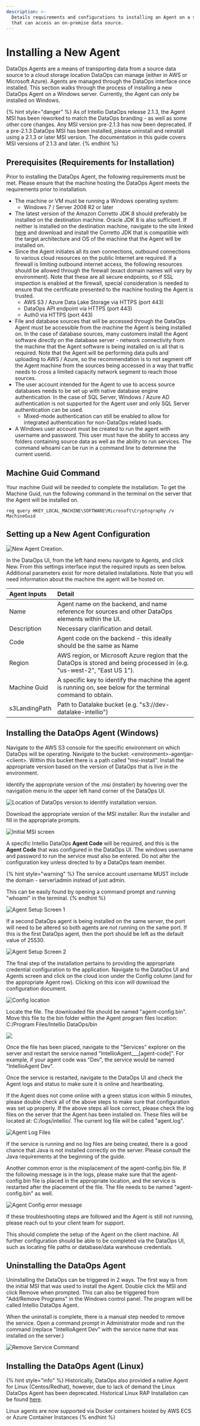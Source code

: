 ```yaml
---
description: >-
  Details requirements and configurations to installing an Agent on a server
  that can access an on-premise data source.
---
```


# Installing a New Agent

DataOps Agents are a means of transporting data from a source data source to a cloud storage location DataOps can manage \(either in AWS or Microsoft Azure\). Agents are managed through the DataOps interface once installed. This section walks through the process of installing a new DataOps Agent on a Windows server. Currently, the Agent can only be installed on Windows.

{% hint style="danger" %}
As of Intellio DataOps release 2.1.3, the Agent MSI has been reworked to match the DataOps branding - as well as some other core changes. Any MSI version pre-2.1.3 has now been deprecated. If a pre-2.1.3 DataOps MSI has been installed, please uninstall and reinstall using a 2.1.3 or later MSI version. The documentation in this guide covers MSI versions of 2.1.3 and later.
{% endhint %}

## Prerequisites \(Requirements for Installation\)

Prior to installing the DataOps Agent, the following requirements must be met.  Please ensure that the machine hosting the DataOps Agent meets the requirements prior to installation.

* The machine or VM must be running a Windows operating system:
  * Windows 7 / Server 2008 R2 or later
* The latest version of the Amazon Corretto JDK 8 should preferably be installed on the destination machine. Oracle JDK 8 is also sufficient. If neither is installed on the destination machine, navigate to the site linked [here](https://docs.aws.amazon.com/corretto/latest/corretto-8-ug/downloads-list.html) and download and install the Corretto JDK that is compatible with the target architecture and OS of the machine that the Agent will be installed on.
* Since the Agent initiates all its own connections, outbound connections to various cloud resources on the public Internet are required.  If a firewall is limiting outbound internet access, the following resources should be allowed through the firewall \(exact domain names will vary by environment\).  Note that these are all secure endpoints, so if SSL inspection is enabled at the firewall, special consideration is needed to ensure that the certificate presented to the machine hosting the Agent is trusted.
  * AWS S3 / Azure Data Lake Storage via HTTPS \(port 443\)
  * DataOps API endpoint via HTTPS \(port 443\)
  * Auth0 via HTTPS \(port 443\)
* File and database sources that will be accessed through the DataOps Agent must be accessible from the machine the Agent is being installed on.  In the case of database sources, many customers install the Agent software directly on the database server - network connectivity from the machine that the Agent software is being installed on is all that is required.  Note that the Agent will be performing data pulls and uploading to AWS / Azure, so the recommendation is to not segment off the Agent machine from the sources being accessed in a way that traffic needs to cross a limited capacity network segment to reach those sources.
* The user account intended for the Agent to use to access source databases needs to be set up with native database engine authentication.  In the case of SQL Server, Windows / Azure AD authentication is not supported for the Agent user and only SQL Server authentication can be used.
  * Mixed-mode authentication can still be enabled to allow for integrated authentication for non-DataOps related loads.
* A Windows user account must be created to run the agent with username and password. This user must have the ability to access any folders containing source data as well as the ability to run services. The command whoami can be run in a command line to determine the current userid.

## **Machine Guid Command**

Your machine Guid will be needed to complete the installation. To get the Machine Guid, run the following command in the terminal on the server that the Agent will be installed on.

```text
reg query HKEY_LOCAL_MACHINE\SOFTWARE\Microsoft\Cryptography /v MachineGuid
```

## Setting up a New Agent Configuration

![New Agent Creation.](../.gitbook/assets/rap-agent-select-new.png)

In the DataOps UI, from the left hand menu navigate to Agents, and click New. From this settings interface input the required inputs as seen below. Additional parameters exist for more detailed installations. Note that you will need information about the machine the agent will be hosted on.

| Agent Inputs | Detail |
| :--- | :--- |
| Name | Agent name on the backend, and name reference for sources and other DataOps elements within the UI. |
| Description | Necessary clarification and detail. |
| Code | Agent code on the backend - this ideally should be the same as Name |
| Region | AWS region, or Microsoft Azure region that the DataOps is stored and being processed in \(e.g. "us-west-2", "East US 1"\). |
| Machine Guid | A specific key to identify the machine the agent is running on, see below for the terminal command to obtain. |
| s3LandingPath | Path to Datalake bucket \(e.g. "s3://dev-datalake-intellio"\) |

#### 

## Installing the DataOps Agent \(Windows\)

Navigate to the AWS S3 console for the specific environment on which DataOps will be operating. Navigate to the bucket: &lt;environment&gt;-agentjar-&lt;client&gt;. Within this bucket there is a path called "msi-install". Install the appropriate version based on the version of DataOps that is live in the environment.

Identify the appropriate version of the .msi \(installer\) by hovering over the navigation menu in the upper left hand corner of the DataOps UI.

![Location of DataOps version to identify installation version.](../.gitbook/assets/rap-agent-version-finding.png)

Download the appropriate version of the MSI installer. Run the installer and fill in the appropriate prompts.

![Initial MSI screen](../.gitbook/assets/image%20%28340%29.png)

A specific Intellio DataOps **Agent Code** will be required, and this is the **Agent Code** that was configured in the DataOps UI. The windows username and password to run the service must also be entered. Do not alter the configuration key unless directed to by a DataOps team member.

{% hint style="warning" %}
The service account username MUST include the domain - server\admin instead of just admin.

This can be easily found by opening a command prompt and running "whoami" in the terminal.
{% endhint %}

![Agent Setup Screen 1](../.gitbook/assets/image%20%28191%29.png)

If a second DataOps agent is being installed on the same server, the port will need to be altered so both agents are not running on the same port. If this is the first DataOps agent, then the port should be left as the default value of 25530.

![Agent Setup Screen 2](../.gitbook/assets/image%20%28338%29.png)

The final step of the installation pertains to providing the appropriate credential configuration to the application. Navigate to the DataOps UI and Agents screen and click on the cloud icon under the Config column \(and for the appropriate Agent row\). Clicking on this icon will download the configuration document.

![Config location](../.gitbook/assets/rap-agent-configuration.png)

Locate the file. The downloaded file should be named "agent-config.bin". Move this file to the bin folder within the Agent program files location: C:/Program Files/Intellio DataOps/bin

![](../.gitbook/assets/image%20%28341%29.png)

Once the file has been placed, navigate to the "Services" explorer on the server and restart the service named "IntellioAgent_\__\[agent-code\]". For example, if your agent code was "Dev", the service would be named "IntellioAgent Dev".

Once the service is restarted, navigate to the DataOps UI and check the Agent logs and status to make sure it is online and heartbeating.

If the Agent does not come online with a green status icon within 5 minutes, please double check all of the above steps to make sure that configuration was set up properly. If the above steps all look correct, please check the log files on the server that the Agent has been installed on. These files will be located at: C:/logs/intellio/. The current log file will be called "agent.log".

![Agent Log Files](../.gitbook/assets/image%20%28339%29.png)

If the service is running and no log files are being created, there is a good chance that Java is not installed correctly on the server. Please consult the Java requirements at the beginning of the guide.

Another common error is the misplacement of the agent-config.bin file. If the following message is in the logs, please make sure that the agent-config.bin file is placed in the appropriate location, and the service is restarted after the placement of the file. The file needs to be named "agent-config.bin" as well.

![Agent Config error message](../.gitbook/assets/image%20%28343%29.png)

If these troubleshooting steps are followed and the Agent is still not running, please reach out to your client team for support.

This should complete the setup of the Agent on the client machine. All further configuration should be able to be completed via the DataOps UI, such as locating file paths or database/data warehouse credentials.

## Uninstalling the DataOps Agent

Uninstalling the DataOps can be triggered in 2 ways. The first way is from the initial MSI that was used to install the Agent. Double click the MSI and click Remove when prompted. This can also be triggered from "Add/Remove Programs" in the Windows control panel. The program will be called Intellio DataOps Agent.

When the uninstall is complete, there is a manual step needed to remove the service. Open a command prompt in Administrator mode and run the command \(replace "IntellioAgent Dev" with the service name that was installed on the server.\)

![Remove Service Command](../.gitbook/assets/image%20%28344%29.png)

## Installing the DataOps Agent \(Linux\)

{% hint style="info" %}
Historically, DataOps also provided a native Agent for Linux \(Centos/Redhat\), however, due to lack of demand the Linux DataOps Agent has been deprecated. Historical Linux RAP Installation can be found [here](https://westmonroepartners1.sharepoint.com/sites/DDPA/0063900000stpZHAAY/Docs/Forms/AllItems.aspx?FolderCTID=0x0120001A877AC2A8D0754C894745F7F2227E37&id=%2Fsites%2FDDPA%2F0063900000stpZHAAY%2FDocs%2FImplementation%2FTechnical%20Documentation%2F3%20-%20RAP%2FRAP%20Agent%20Installation%2FRAP%20Agent%20Install%20Guide%20for%20Red%20Hat%206%2E10%2Epdf&parent=%2Fsites%2FDDPA%2F0063900000stpZHAAY%2FDocs%2FImplementation%2FTechnical%20Documentation%2F3%20-%20RAP%2FRAP%20Agent%20Installation).

Linux agents are now supported via Docker containers hosted by AWS ECS or Azure Container Instances
{% endhint %}

